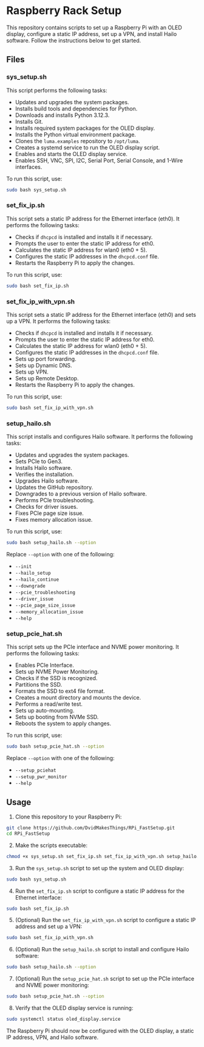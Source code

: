 # Raspberry Rack Setup

This repository contains scripts to set up a Raspberry Pi with an OLED display, configure a static IP address, set up a VPN, and install Hailo software. Follow the instructions below to get started.

## Files

### sys_setup.sh

This script performs the following tasks:
- Updates and upgrades the system packages.
- Installs build tools and dependencies for Python.
- Downloads and installs Python 3.12.3.
- Installs Git.
- Installs required system packages for the OLED display.
- Installs the Python virtual environment package.
- Clones the `luma.examples` repository to `/opt/luma`.
- Creates a systemd service to run the OLED display script.
- Enables and starts the OLED display service.
- Enables SSH, VNC, SPI, I2C, Serial Port, Serial Console, and 1-Wire interfaces.

To run this script, use:
```bash
sudo bash sys_setup.sh
```

### set_fix_ip.sh

This script sets a static IP address for the Ethernet interface (eth0). It performs the following tasks:
- Checks if `dhcpcd` is installed and installs it if necessary.
- Prompts the user to enter the static IP address for eth0.
- Calculates the static IP address for wlan0 (eth0 + 5).
- Configures the static IP addresses in the `dhcpcd.conf` file.
- Restarts the Raspberry Pi to apply the changes.

To run this script, use:
```bash
sudo bash set_fix_ip.sh
```

### set_fix_ip_with_vpn.sh

This script sets a static IP address for the Ethernet interface (eth0) and sets up a VPN. It performs the following tasks:
- Checks if `dhcpcd` is installed and installs it if necessary.
- Prompts the user to enter the static IP address for eth0.
- Calculates the static IP address for wlan0 (eth0 + 5).
- Configures the static IP addresses in the `dhcpcd.conf` file.
- Sets up port forwarding.
- Sets up Dynamic DNS.
- Sets up VPN.
- Sets up Remote Desktop.
- Restarts the Raspberry Pi to apply the changes.

To run this script, use:
```bash
sudo bash set_fix_ip_with_vpn.sh
```

### setup_hailo.sh

This script installs and configures Hailo software. It performs the following tasks:
- Updates and upgrades the system packages.
- Sets PCIe to Gen3.
- Installs Hailo software.
- Verifies the installation.
- Upgrades Hailo software.
- Updates the GitHub repository.
- Downgrades to a previous version of Hailo software.
- Performs PCIe troubleshooting.
- Checks for driver issues.
- Fixes PCIe page size issue.
- Fixes memory allocation issue.

To run this script, use:
```bash
sudo bash setup_hailo.sh --option
```
Replace `--option` with one of the following:
- `--init`
- `--hailo_setup`
- `--hailo_continue`
- `--downgrade`
- `--pcie_troubleshooting`
- `--driver_issue`
- `--pcie_page_size_issue`
- `--memory_allocation_issue`
- `--help`

### setup_pcie_hat.sh

This script sets up the PCIe interface and NVME power monitoring. It performs the following tasks:
- Enables PCIe Interface.
- Sets up NVME Power Monitoring.
- Checks if the SSD is recognized.
- Partitions the SSD.
- Formats the SSD to ext4 file format.
- Creates a mount directory and mounts the device.
- Performs a read/write test.
- Sets up auto-mounting.
- Sets up booting from NVMe SSD.
- Reboots the system to apply changes.

To run this script, use:
```bash
sudo bash setup_pcie_hat.sh --option
```
Replace `--option` with one of the following:
- `--setup_pciehat`
- `--setup_pwr_monitor`
- `--help`

## Usage

1. Clone this repository to your Raspberry Pi:
```bash
git clone https://github.com/DvidMakesThings/RPi_FastSetup.git
cd RPi_FastSetup
```

2. Make the scripts executable:
```bash
chmod +x sys_setup.sh set_fix_ip.sh set_fix_ip_with_vpn.sh setup_hailo.sh setup_pcie_hat.sh
```

3. Run the `sys_setup.sh` script to set up the system and OLED display:
```bash
sudo bash sys_setup.sh
```

4. Run the `set_fix_ip.sh` script to configure a static IP address for the Ethernet interface:
```bash
sudo bash set_fix_ip.sh
```

5. (Optional) Run the `set_fix_ip_with_vpn.sh` script to configure a static IP address and set up a VPN:
```bash
sudo bash set_fix_ip_with_vpn.sh
```

6. (Optional) Run the `setup_hailo.sh` script to install and configure Hailo software:
```bash
sudo bash setup_hailo.sh --option
```

7. (Optional) Run the `setup_pcie_hat.sh` script to set up the PCIe interface and NVME power monitoring:
```bash
sudo bash setup_pcie_hat.sh --option
```

8. Verify that the OLED display service is running:
```bash
sudo systemctl status oled_display.service
```

The Raspberry Pi should now be configured with the OLED display, a static IP address, VPN, and Hailo software.